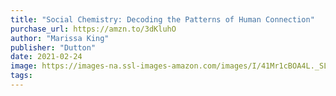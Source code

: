 ```yaml
---
title: "Social Chemistry: Decoding the Patterns of Human Connection"
purchase_url: https://amzn.to/3dKluhO
author: "Marissa King"
publisher: "Dutton"
date: 2021-02-24
image: https://images-na.ssl-images-amazon.com/images/I/41Mr1cBOA4L._SL75_.jpg
tags:
---
```



